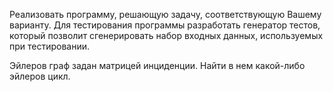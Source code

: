 Реализовать программу, решающую задачу, соответствующую Вашему варианту. Для тестирования программы разработать генератор тестов, который позволит сгенерировать набор входных данных, используемых при тестировании.

Эйлеров граф задан матрицей инциденции. Найти в нем какой-либо эйлеров цикл.
